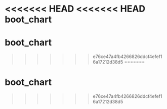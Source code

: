 <<<<<<< HEAD
<<<<<<< HEAD
boot_chart
=======
# boot_chart
>>>>>>> e76ce47a4fb4266826ddcf4efef16a17212d38d5
=======
# boot_chart
>>>>>>> e76ce47a4fb4266826ddcf4efef16a17212d38d5
